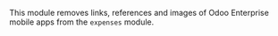 This module removes links, references and images of Odoo Enterprise
mobile apps from the `expenses` module.
